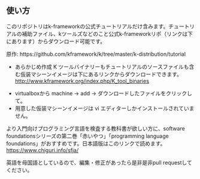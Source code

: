 ## 使い方

このリポジトリはk-frameworkの公式チュートリアルだけ含みます。チュートリアルの補助ファイル、kツールズなどのこと公式k-frameworkリポ（リンクは下にあります）からダウンロード可能です。
<p/>
原作: https://github.com/kframework/k/tree/master/k-distribution/tutorial 
<p/>

* あらかじめ作成 K ツールバイナリーもチュートリアルのソースファイルも含む仮装マシーンイメージは下にあるリンクからダウンロードできます。
http://www.kframework.org/index.php/K_tool_binaries

+ virtualboxから machine -> add -> ダウンロードしたファイルをクリックして。
+ 用意した仮装マシーンイメージは vi エディターしかインストールされていません。

より入門向けプログラミング言語を検査する教科書が欲しい方に、software foundationsシリーズの第二巻「赤いやつ」「programming language foundations」がおすすめです。日本語版はこのリンクで読めます。
https://www.chiguri.info/sfja/

英語を母国語としているので、編集・修正があったら是非是非pull requestしてください。
